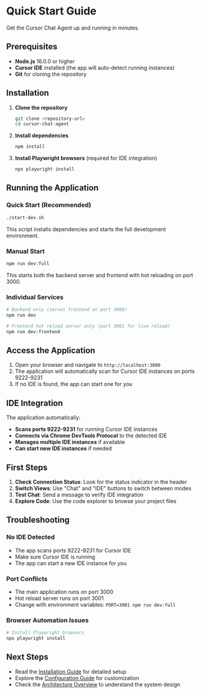 # Quick Start Guide

Get the Cursor Chat Agent up and running in minutes.

## Prerequisites

- **Node.js** 16.0.0 or higher
- **Cursor IDE** installed (the app will auto-detect running instances)
- **Git** for cloning the repository

## Installation

1. **Clone the repository**
   ```bash
   git clone <repository-url>
   cd cursor-chat-agent
   ```

2. **Install dependencies**
   ```bash
   npm install
   ```

3. **Install Playwright browsers** (required for IDE integration)
   ```bash
   npx playwright install
   ```

## Running the Application

### Quick Start (Recommended)
```bash
./start-dev.sh
```
This script installs dependencies and starts the full development environment.

### Manual Start
```bash
npm run dev:full
```
This starts both the backend server and frontend with hot reloading on port 3000.

### Individual Services
```bash
# Backend only (serves frontend on port 3000)
npm run dev

# Frontend hot reload server only (port 3001 for live reload)
npm run dev:frontend
```

## Access the Application

1. Open your browser and navigate to `http://localhost:3000`
2. The application will automatically scan for Cursor IDE instances on ports 9222-9231
3. If no IDE is found, the app can start one for you

## IDE Integration

The application automatically:
- **Scans ports 9222-9231** for running Cursor IDE instances
- **Connects via Chrome DevTools Protocol** to the detected IDE
- **Manages multiple IDE instances** if available
- **Can start new IDE instances** if needed

## First Steps

1. **Check Connection Status**: Look for the status indicator in the header
2. **Switch Views**: Use "Chat" and "IDE" buttons to switch between modes
3. **Test Chat**: Send a message to verify IDE integration
4. **Explore Code**: Use the code explorer to browse your project files

## Troubleshooting

### No IDE Detected
- The app scans ports 9222-9231 for Cursor IDE
- Make sure Cursor IDE is running
- The app can start a new IDE instance for you

### Port Conflicts
- The main application runs on port 3000
- Hot reload server runs on port 3001
- Change with environment variables: `PORT=3001 npm run dev:full`

### Browser Automation Issues
```bash
# Install Playwright browsers
npx playwright install
```

## Next Steps

- Read the [Installation Guide](installation.md) for detailed setup
- Explore the [Configuration Guide](configuration.md) for customization
- Check the [Architecture Overview](../architecture/overview.md) to understand the system design 